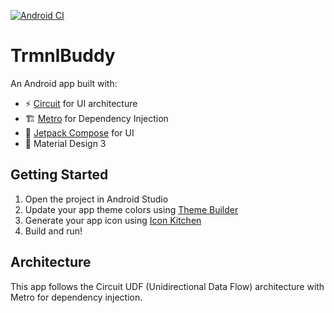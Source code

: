 [![Android CI](https://github.com/hossain-khan/trmnl-android-buddy/actions/workflows/android.yml/badge.svg)](https://github.com/hossain-khan/trmnl-android-buddy/actions/workflows/android.yml)

# TrmnlBuddy

An Android app built with:
- ⚡️ [Circuit](https://github.com/slackhq/circuit) for UI architecture
- 🏗️ [Metro](https://zacsweers.github.io/metro/) for Dependency Injection
- 🎨 [Jetpack Compose](https://developer.android.com/jetpack/compose) for UI
- 📱 Material Design 3

## Getting Started

1. Open the project in Android Studio
2. Update your app theme colors using [Theme Builder](https://material-foundation.github.io/material-theme-builder/)
3. Generate your app icon using [Icon Kitchen](https://icon.kitchen/)
4. Build and run!

## Architecture

This app follows the Circuit UDF (Unidirectional Data Flow) architecture with Metro for dependency injection.

